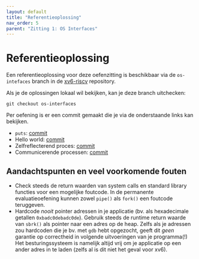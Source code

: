 ```yaml
---
layout: default
title: "Referentieoplossing"
nav_order: 5
parent: "Zitting 1: OS Interfaces"
---
```


# Referentieoplossing

Een referentieoplossing voor deze oefenzitting is beschikbaar via de `os-intefaces` branch in de [xv6-riscv](https://github.com/besturingssystemen/xv6-riscv/tree/os-interfaces) repository.

Als je de oplossingen lokaal wil bekijken, kan je deze branch uitchecken:

```
git checkout os-interfaces
```

Per oefening is er een commit gemaakt die je via de onderstaande links kan bekijken.

- `puts`: [commit](https://github.com/besturingssystemen/xv6-riscv/commit/2ada830b637b8d94b25da3470abe4b03ae4172a1)
- Hello world: [commit](https://github.com/besturingssystemen/xv6-riscv/commit/7371606cfe438473c06aad5f2dc53cc85e8f120c)
- Zelfreflecterend proces: [commit](https://github.com/besturingssystemen/xv6-riscv/commit/19a1ee8262222c1192780577cc38b0083f508b46)
- Communicerende processen: [commit](https://github.com/besturingssystemen/xv6-riscv/commit/ceff1947db73ec7d38d6e8ce416ff7e1b0654f81)

## Aandachtspunten en veel voorkomende fouten

* Check steeds de return waarden van system calls en standard library functies voor een mogelijke foutcode. In de permanente evaluatieoefening kunnen zowel `pipe()` als `fork()` een foutcode teruggeven.
* Hardcode _nooit_ pointer adressen in je applicatie (bv. als hexadecimale getallen `0xbadc0debadc0de`). Gebruik steeds de runtime return waarde van `sbrk()` als pointer naar een adres op de heap. Zelfs als je adressen zou hardcoden die je bv. met `gdb` hebt opgezocht, geeft dit _geen_ garantie op correctheid in volgende uitvoeringen van je programma(!) Het besturingssysteem is namelijk altijd vrij om je applicatie op een ander adres in te laden (zelfs al is dit niet het geval voor xv6).
